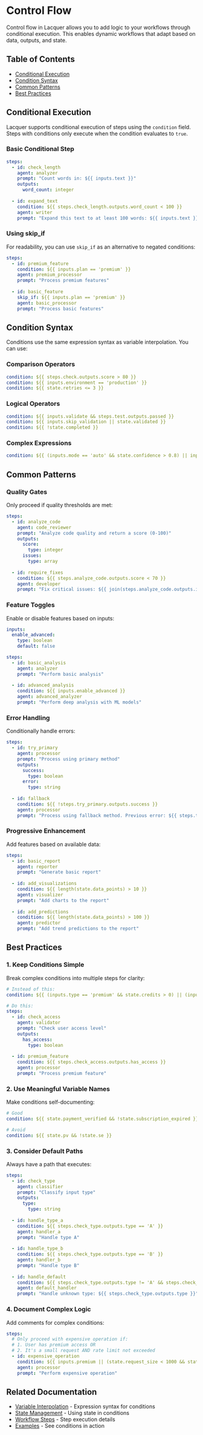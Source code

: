 # Control Flow

Control flow in Lacquer allows you to add logic to your workflows through conditional execution. This enables dynamic workflows that adapt based on data, outputs, and state.

## Table of Contents

- [Conditional Execution](#conditional-execution)
- [Condition Syntax](#condition-syntax)
- [Common Patterns](#common-patterns)
- [Best Practices](#best-practices)

## Conditional Execution

Lacquer supports conditional execution of steps using the `condition` field. Steps with conditions only execute when the condition evaluates to `true`.

### Basic Conditional Step

```yaml
steps:
  - id: check_length
    agent: analyzer
    prompt: "Count words in: ${{ inputs.text }}"
    outputs:
      word_count: integer
  
  - id: expand_text
    condition: ${{ steps.check_length.outputs.word_count < 100 }}
    agent: writer
    prompt: "Expand this text to at least 100 words: ${{ inputs.text }}"
```

### Using skip_if

For readability, you can use `skip_if` as an alternative to negated conditions:

```yaml
steps:
  - id: premium_feature
    condition: ${{ inputs.plan == 'premium' }}
    agent: premium_processor
    prompt: "Process premium features"
  
  - id: basic_feature
    skip_if: ${{ inputs.plan == 'premium' }}
    agent: basic_processor
    prompt: "Process basic features"
```

## Condition Syntax

Conditions use the same expression syntax as variable interpolation. You can use:

### Comparison Operators

```yaml
condition: ${{ steps.check.outputs.score > 80 }}
condition: ${{ inputs.environment == 'production' }}
condition: ${{ state.retries <= 3 }}
```

### Logical Operators

```yaml
condition: ${{ inputs.validate && steps.test.outputs.passed }}
condition: ${{ inputs.skip_validation || state.validated }}
condition: ${{ !state.completed }}
```

### Complex Expressions

```yaml
condition: ${{ (inputs.mode == 'auto' && state.confidence > 0.8) || inputs.force }}
```

## Common Patterns

### Quality Gates

Only proceed if quality thresholds are met:

```yaml
steps:
  - id: analyze_code
    agent: code_reviewer
    prompt: "Analyze code quality and return a score (0-100)"
    outputs:
      score:
        type: integer
      issues:
        type: array
  
  - id: require_fixes
    condition: ${{ steps.analyze_code.outputs.score < 70 }}
    agent: developer
    prompt: "Fix critical issues: ${{ join(steps.analyze_code.outputs.issues, ', ') }}"
```

### Feature Toggles

Enable or disable features based on inputs:

```yaml
inputs:
  enable_advanced:
    type: boolean
    default: false

steps:
  - id: basic_analysis
    agent: analyzer
    prompt: "Perform basic analysis"
  
  - id: advanced_analysis
    condition: ${{ inputs.enable_advanced }}
    agent: advanced_analyzer
    prompt: "Perform deep analysis with ML models"
```

### Error Handling

Conditionally handle errors:

```yaml
steps:
  - id: try_primary
    agent: processor
    prompt: "Process using primary method"
    outputs:
      success:
        type: boolean
      error:
        type: string
  
  - id: fallback
    condition: ${{ !steps.try_primary.outputs.success }}
    agent: processor
    prompt: "Process using fallback method. Previous error: ${{ steps.try_primary.outputs.error }}"
```

### Progressive Enhancement

Add features based on available data:

```yaml
steps:
  - id: basic_report
    agent: reporter
    prompt: "Generate basic report"
  
  - id: add_visualizations
    condition: ${{ length(state.data_points) > 10 }}
    agent: visualizer
    prompt: "Add charts to the report"
  
  - id: add_predictions
    condition: ${{ length(state.data_points) > 100 }}
    agent: predictor
    prompt: "Add trend predictions to the report"
```

## Best Practices

### 1. Keep Conditions Simple

Break complex conditions into multiple steps for clarity:

```yaml
# Instead of this:
condition: ${{ (inputs.type == 'premium' && state.credits > 0) || (inputs.admin && !state.limited) }}

# Do this:
steps:
  - id: check_access
    agent: validator
    prompt: "Check user access level"
    outputs:
      has_access:
        type: boolean
  
  - id: premium_feature
    condition: ${{ steps.check_access.outputs.has_access }}
    agent: processor
    prompt: "Process premium feature"
```

### 2. Use Meaningful Variable Names

Make conditions self-documenting:

```yaml
# Good
condition: ${{ state.payment_verified && !state.subscription_expired }}

# Avoid
condition: ${{ state.pv && !state.se }}
```

### 3. Consider Default Paths

Always have a path that executes:

```yaml
steps:
  - id: check_type
    agent: classifier
    prompt: "Classify input type"
    outputs:
      type:
        type: string
  
  - id: handle_type_a
    condition: ${{ steps.check_type.outputs.type == 'A' }}
    agent: handler_a
    prompt: "Handle type A"
  
  - id: handle_type_b
    condition: ${{ steps.check_type.outputs.type == 'B' }}
    agent: handler_b
    prompt: "Handle type B"
  
  - id: handle_default
    condition: ${{ steps.check_type.outputs.type != 'A' && steps.check_type.outputs.type != 'B' }}
    agent: default_handler
    prompt: "Handle unknown type: ${{ steps.check_type.outputs.type }}"
```

### 4. Document Complex Logic

Add comments for complex conditions:

```yaml
steps:
  # Only proceed with expensive operation if:
  # 1. User has premium access OR
  # 2. It's a small request AND rate limit not exceeded
  - id: expensive_operation
    condition: ${{ inputs.premium || (state.request_size < 1000 && state.rate_limit_remaining > 0) }}
    agent: processor
    prompt: "Perform expensive operation"
```

## Related Documentation

- [Variable Interpolation](./variables.md) - Expression syntax for conditions
- [State Management](./state-management.md) - Using state in conditions
- [Workflow Steps](./workflow-steps.md) - Step execution details
- [Examples](./examples/) - See conditions in action